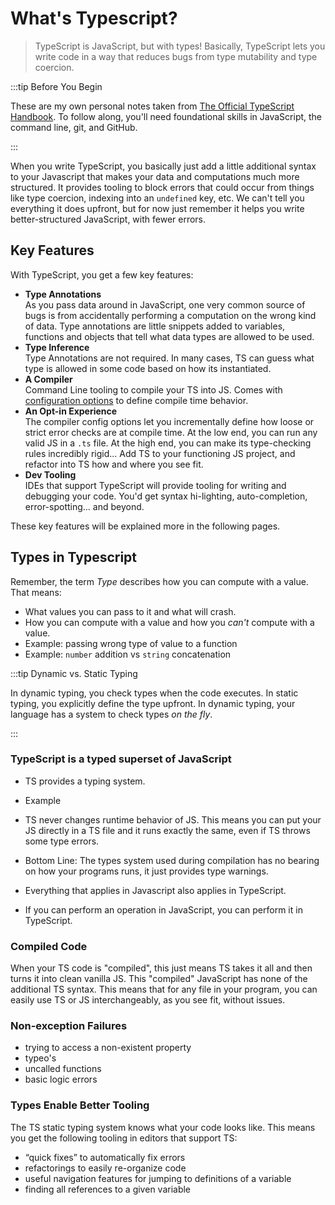 # What's Typescript?

>  TypeScript is JavaScript, but with types! Basically, TypeScript lets you write code in a way that reduces bugs from type mutability and type coercion.


:::tip Before You Begin

These are my own personal notes taken from [The Official TypeScript Handbook](https://www.typescriptlang.org/docs/handbook/intro.html). To follow along, you'll need foundational skills in JavaScript, the command line, git, and GitHub.

:::

When you write TypeScript, you basically just add a little additional syntax to your Javascript that makes your data and computations much more structured. It provides tooling to block errors that could occur from things like type coercion, indexing into an `undefined` key, etc. We can't tell you everything it does upfront, but for now just remember it helps you write better-structured JavaScript, with fewer errors.

## Key Features

With TypeScript, you get a few key features:

- **Type Annotations**\
    As you pass data around in JavaScript, one very common source of bugs is from accidentally performing a computation on the wrong kind of data. Type annotations are little snippets added to variables, functions and objects that tell what data types are allowed to be used.
- **Type Inference**\
    Type Annotations are not required. In many cases, TS can guess what type is allowed in some code based on how its instantiated.
- **A Compiler**\
    Command Line tooling to compile your TS into JS. Comes with [configuration options](https://www.typescriptlang.org/tsconfig#strict) to define compile time behavior.
- **An Opt-in Experience**\
    The compiler config options let you incrementally define how loose or strict error checks are at compile time. At the low end, you can run any valid JS in a `.ts` file. At the high end, you can make its type-checking rules incredibly rigid... Add TS to your functioning JS project, and refactor into TS how and where you see fit.
- **Dev Tooling**\
    IDEs that support TypeScript will provide tooling for writing and debugging your code. You'd get syntax hi-lighting, auto-completion, error-spotting... and beyond.

These key features will be explained more in the following pages.

## Types in Typescript

Remember, the term *Type* describes how you can compute with a value. That means:

- What values you can pass to it and what will crash.
- How you can compute with a value and how you *can't* compute with a value.
- Example: passing wrong type of value to a function
- Example: `number` addition vs `string` concatenation

:::tip Dynamic vs. Static Typing

In dynamic typing, you check types when the code executes. In static typing, you explicitly define the type upfront. In dynamic typing, your language has a system to check types *on the fly*.

:::


### TypeScript is a typed superset of JavaScript

- TS provides a typing system.

- Example

- TS never changes runtime behavior of JS. This means you can put your JS directly in a TS file and it runs exactly the same, even if TS throws some type errors. 

- Bottom Line: The types system used during compilation has no bearing on how your programs runs, it just provides type warnings.

- Everything that applies in Javascript also applies in TypeScript.

- If you can perform an operation in JavaScript, you can perform it in TypeScript.

### Compiled Code

When your TS code is "compiled", this just means TS takes it all and then turns it into clean vanilla JS. This "compiled" JavaScript has none of the additional TS syntax. This means that for any file in your program, you can easily use TS or JS interchangeably, as you see fit, without issues.

### Non-exception Failures

- trying to access a non-existent property
- typeo's
- uncalled functions
- basic logic errors

### Types Enable Better Tooling

The TS static typing system knows what your code looks like. This means you get the following tooling in editors that support TS:

- “quick fixes” to automatically fix errors
- refactorings to easily re-organize code
- useful navigation features for jumping to definitions of a variable
- finding all references to a given variable

